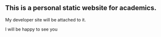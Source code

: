 ## This is a personal static website for academics.
 My developer site will be attached to it.

 I will be happy to see you 